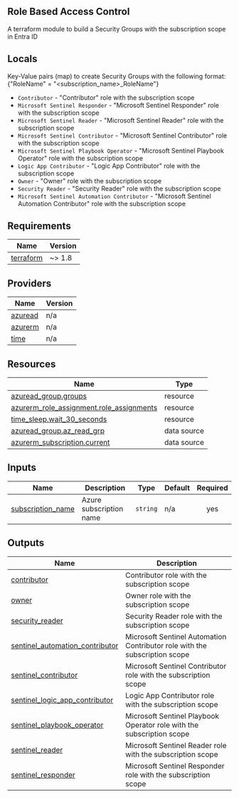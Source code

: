 ## Role Based Access Control

A terraform module to build a Security Groups with the subscription scope in Entra ID

## Locals

Key-Value pairs (map) to create Security Groups with the following format: {"RoleName" = "<subscription_name>_RoleName"}

- `Contributor` - "Contributor" role with the subscription scope
- `Microsoft Sentinel Responder` - "Microsoft Sentinel Responder" role with the subscription scope
- `Microsoft Sentinel Reader` - "Microsoft Sentinel Reader" role with the subscription scope
- `Microsoft Sentinel Contributor` - "Microsoft Sentinel Contributor" role with the subscription scope
- `Microsoft Sentinel Playbook Operator` - "Microsoft Sentinel Playbook Operator" role with the subscription scope
- `Logic App Contributor` - "Logic App Contributor" role with the subscription scope
- `Owner` - "Owner" role with the subscription scope
- `Security Reader` - "Security Reader" role with the subscription scope
- `Microsoft Sentinel Automation Contributor` - "Microsoft Sentinel Automation Contributor" role with the subscription scope
<!-- BEGIN_TF_DOCS -->
## Requirements

| Name | Version |
|------|---------|
| <a name="requirement_terraform"></a> [terraform](#requirement\_terraform) | ~> 1.8 |

## Providers

| Name | Version |
|------|---------|
| <a name="provider_azuread"></a> [azuread](#provider\_azuread) | n/a |
| <a name="provider_azurerm"></a> [azurerm](#provider\_azurerm) | n/a |
| <a name="provider_time"></a> [time](#provider\_time) | n/a |

## Resources

| Name | Type |
|------|------|
| [azuread_group.groups](https://registry.terraform.io/providers/hashicorp/azuread/latest/docs/resources/group) | resource |
| [azurerm_role_assignment.role_assignments](https://registry.terraform.io/providers/hashicorp/azurerm/latest/docs/resources/role_assignment) | resource |
| [time_sleep.wait_30_seconds](https://registry.terraform.io/providers/hashicorp/time/latest/docs/resources/sleep) | resource |
| [azuread_group.az_read_grp](https://registry.terraform.io/providers/hashicorp/azuread/latest/docs/data-sources/group) | data source |
| [azurerm_subscription.current](https://registry.terraform.io/providers/hashicorp/azurerm/latest/docs/data-sources/subscription) | data source |

## Inputs

| Name | Description | Type | Default | Required |
|------|-------------|------|---------|:--------:|
| <a name="input_subscription_name"></a> [subscription\_name](#input\_subscription\_name) | Azure subscription name | `string` | n/a | yes |

## Outputs

| Name | Description |
|------|-------------|
| <a name="output_contributor"></a> [contributor](#output\_contributor) | Contributor role with the subscription scope |
| <a name="output_owner"></a> [owner](#output\_owner) | Owner role with the subscription scope |
| <a name="output_security_reader"></a> [security\_reader](#output\_security\_reader) | Security Reader role with the subscription scope |
| <a name="output_sentinel_automation_contributor"></a> [sentinel\_automation\_contributor](#output\_sentinel\_automation\_contributor) | Microsoft Sentinel Automation Contributor role with the subscription scope |
| <a name="output_sentinel_contributor"></a> [sentinel\_contributor](#output\_sentinel\_contributor) | Microsoft Sentinel Contributor role with the subscription scope |
| <a name="output_sentinel_logic_app_contributor"></a> [sentinel\_logic\_app\_contributor](#output\_sentinel\_logic\_app\_contributor) | Logic App Contributor role with the subscription scope |
| <a name="output_sentinel_playbook_operator"></a> [sentinel\_playbook\_operator](#output\_sentinel\_playbook\_operator) | Microsoft Sentinel Playbook Operator role with the subscription scope |
| <a name="output_sentinel_reader"></a> [sentinel\_reader](#output\_sentinel\_reader) | Microsoft Sentinel Reader role with the subscription scope |
| <a name="output_sentinel_responder"></a> [sentinel\_responder](#output\_sentinel\_responder) | Microsoft Sentinel Responder role with the subscription scope |
<!-- END_TF_DOCS -->